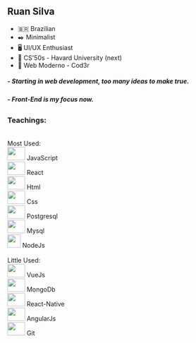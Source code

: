 <!-- Hello Partner! if you see my code, you see my mind... 3301 -->

## __Ruan Silva__

- 🇧🇷 Brazilian
- ✒️ Minimalist
- 🖥️ UI/UX Enthusiast
- 🔎 CS'50s - Havard University (next)
- 🔎 Web Moderno - Cod3r

<!-- About me -->
##### - Starting in web development, too many ideas to make true.
##### - Front-End is my focus now.

##

<!-- I place all most important -->
### Teachings:
<div><br>
  Most Used:<br>
  <img src="https://cdn.jsdelivr.net/gh/devicons/devicon/icons/javascript/javascript-original.svg" height="30" width="40"/>
  JavaScript<br>
  <img src="https://cdn.jsdelivr.net/gh/devicons/devicon/icons/react/react-original.svg" height="30" width="40"/>
  React<br>
  <img src="https://cdn.jsdelivr.net/gh/devicons/devicon/icons/html5/html5-original-wordmark.svg" height="30" width="40" />
  Html<br>
  <img src="https://cdn.jsdelivr.net/gh/devicons/devicon/icons/css3/css3-original-wordmark.svg" height="30" width="40"/>
  Css<br>
  <img src="https://cdn.jsdelivr.net/gh/devicons/devicon/icons/postgresql/postgresql-original.svg" height="30" width="40"/>
  Postgresql<br>
  <img src="https://cdn.jsdelivr.net/gh/devicons/devicon/icons/mysql/mysql-original.svg" height="30" width="40"/>
  Mysql<br>
  <img src="https://cdn.jsdelivr.net/gh/devicons/devicon/icons/nodejs/nodejs-plain.svg" height="30" widht="40" />
  NodeJs<br>
</div>
&nbsp
<div>
  Little Used:<br>
  <img src="https://cdn.jsdelivr.net/gh/devicons/devicon/icons/vuejs/vuejs-original-wordmark.svg" height="30" width="40"/>
  VueJs<br>
  <img src="https://cdn.jsdelivr.net/gh/devicons/devicon/icons/mongodb/mongodb-plain.svg" height="30" width="40" />
  MongoDb<br>
  <img src="https://cdn.jsdelivr.net/gh/devicons/devicon/icons/react/react-original.svg" height="30" width="40"/>
  React-Native<br>
  <img src="https://cdn.jsdelivr.net/gh/devicons/devicon/icons/angularjs/angularjs-plain.svg" height="30" width="40" />
  AngularJs<br>
  <img src="https://cdn.jsdelivr.net/gh/devicons/devicon/icons/git/git-plain.svg" height="30" width="40" />
  Git<br>
</div>
